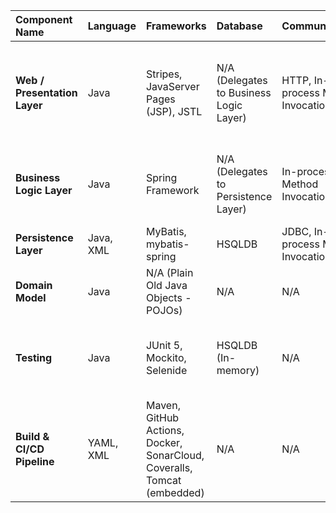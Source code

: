 | Component Name | Language | Frameworks | Database | Communication | Patterns |
| :--- | :--- | :--- | :--- | :--- | :--- |
| **Web / Presentation Layer** | Java | Stripes, JavaServer Pages (JSP), JSTL | N/A (Delegates to Business Logic Layer) | HTTP, In-process Method Invocation | Model-View-Controller (MVC), Front Controller, Session State Management |
| **Business Logic Layer** | Java | Spring Framework | N/A (Delegates to Persistence Layer) | In-process Method Invocation | Service Layer, Dependency Injection (DI), Transactional Service |
| **Persistence Layer** | Java, XML | MyBatis, mybatis-spring | HSQLDB | JDBC, In-process Method Invocation | Data Mapper |
| **Domain Model** | Java | N/A (Plain Old Java Objects - POJOs) | N/A | N/A | Domain Model |
| **Testing** | Java | JUnit 5, Mockito, Selenide | HSQLDB (In-memory) | N/A | Unit Testing, Integration Testing, Browser Automation Testing |
| **Build & CI/CD Pipeline** | YAML, XML | Maven, GitHub Actions, Docker, SonarCloud, Coveralls, Tomcat (embedded) | N/A | N/A | Continuous Integration (CI), Continuous Deployment (CD) |